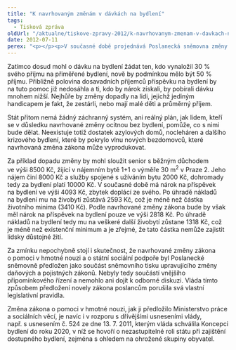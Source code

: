 ```yaml
---
title: "K navrhovaným změnám v dávkách na bydlení"
tags:
  - Tisková zpráva
oldUrl: "/aktualne/tiskove-zpravy-2012/k-navrhovanym-zmenam-v-davkach-na-bydleni"
date: 2012-07-11
perex: "<p></p><p>V současné době projednává Poslanecká sněmovna změny v dávkách na bydlení, které (budou-li přijaty) mohou dostat tisíce seniorů a rodin s malými dětmi pod hranici existenčního minima. V době hospodářské krize a s tím spojeným přirozeným zvyšováním nákladů na bydlení tyto změny navíc nedopadnou jen na sociálně nejslabší a nejohroženější skupiny obyvatel, ale mohou zhoršit sociální situaci i stávající střední třídy. Takový zásah státu může znamenat porušení ústavně zaručeného práva na pomoc v hmotné nouzi podle Listiny základních práva a svobod. </p>"
---
```


<!-- imported from the old website -->

<p>Zatímco dosud mohl o dávku na bydlení žádat ten, kdo vynaložil 30 % svého příjmu na přiměřené bydlení, nově by podmínkou mělo být 50 % příjmu. Přibližně polovina dosavadních příjemců příspěvku na bydlení by na tuto pomoc již nedosáhla a ti, kdo by nárok získali, by pobírali dávku mnohem nižší. Nejhůře by změny dopadly na lidi, jejichž jediným handicapem je fakt, že zestárli, nebo mají malé děti a průměrný příjem. </p><p>Stát přitom nemá žádný záchranný systém, ani reálný plán, jak lidem, kteří se v důsledku navrhované změny ocitnou bez bydlení, pomůže, co s nimi bude dělat. Neexistuje totiž dostatek azylových domů, nocleháren a dalšího krizového bydlení, které by pokrylo vlnu nových bezdomovců, které navrhovaná změna zákona může vyprodukovat.</p><p>Za příklad dopadu změny by mohl sloužit senior s běžným důchodem ve výši 8500 Kč, žijící v nájemním bytě 1+1 o výměře 30 m<sup>2</sup> v Praze 2. Jeho nájem činí 8000 Kč a služby spojené s užíváním bytu 2000 Kč, dohromady tedy za bydlení platí 10000 Kč. V současné době má nárok na příspěvek na bydlení ve výši 4093 Kč, zbytek doplácí ze svého. Po úhradě nákladů na bydlení mu na živobytí zůstává 2593 Kč, což je méně než částka životního minima (3410 Kč). Podle navrhované změny zákona bude by však měl nárok na příspěvek na bydlení pouze ve výši 2818 Kč. Po úhradě nákladů na bydlení tedy mu na veškeré další živobytí zůstane 1318 Kč, což je méně než existenční minimum a je zřejmé, že tato částka nemůže zajistit lidsky důstojné žití. </p><p>Za zmínku nepochybně stojí i skutečnost, že navrhované změny zákona o pomoci v hmotné nouzi a o státní sociální podpoře byl Poslanecké sněmovně předložen jako součást sněmovního tisku upravujícího změny daňových a pojistných zákonů. Nebyly tedy součástí vnějšího připomínkového řízení a nemohlo ani dojít k odborné diskuzi. Vláda tímto způsobem předložení novely zákona poslancům porušila svá vlastní legislativní pravidla. </p><p>Změna zákona o pomoci v hmotné nouzi, jak ji předložilo Ministerstvo práce a sociálních věcí, je navíc i v rozporu s dřívějšími usneseními vlády, např. s usnesením č. 524 ze dne 13. 7. 2011, kterým vláda schválila Koncepci bydlení do roku 2020, v níž se hovoří o nezastupitelné roli státu při zajištění dostupného bydlení, zejména s ohledem na ohrožené skupiny obyvatel.</p>
